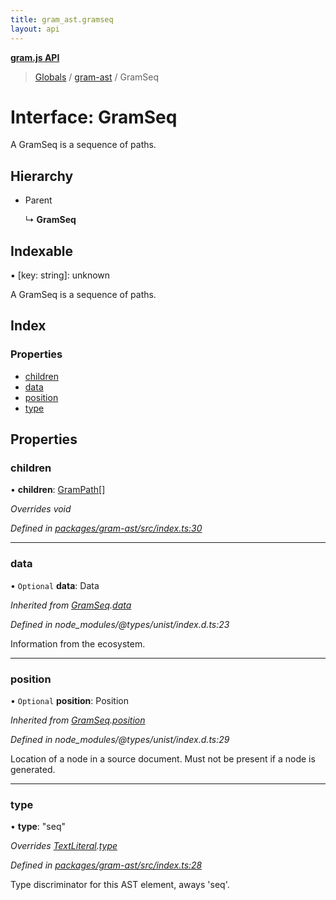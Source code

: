 ```yaml
---
title: gram_ast.gramseq
layout: api
---
```


**[gram.js API](../README.md)**

> [Globals](../globals.md) / [gram-ast](../modules/gram_ast.md) / GramSeq

# Interface: GramSeq

A GramSeq is a sequence of paths.

## Hierarchy

* Parent

  ↳ **GramSeq**

## Indexable

▪ [key: string]: unknown

A GramSeq is a sequence of paths.

## Index

### Properties

* [children](gram_ast.gramseq.md#children)
* [data](gram_ast.gramseq.md#data)
* [position](gram_ast.gramseq.md#position)
* [type](gram_ast.gramseq.md#type)

## Properties

### children

•  **children**: [GramPath](gram_ast.grampath.md)[]

*Overrides void*

*Defined in [packages/gram-ast/src/index.ts:30](https://github.com/gram-data/gram-js/blob/4edc28f/packages/gram-ast/src/index.ts#L30)*

___

### data

• `Optional` **data**: Data

*Inherited from [GramSeq](gram_ast.gramseq.md).[data](gram_ast.gramseq.md#data)*

*Defined in node_modules/@types/unist/index.d.ts:23*

Information from the ecosystem.

___

### position

• `Optional` **position**: Position

*Inherited from [GramSeq](gram_ast.gramseq.md).[position](gram_ast.gramseq.md#position)*

*Defined in node_modules/@types/unist/index.d.ts:29*

Location of a node in a source document.
Must not be present if a node is generated.

___

### type

•  **type**: \"seq\"

*Overrides [TextLiteral](gram_ast.textliteral.md).[type](gram_ast.textliteral.md#type)*

*Defined in [packages/gram-ast/src/index.ts:28](https://github.com/gram-data/gram-js/blob/4edc28f/packages/gram-ast/src/index.ts#L28)*

Type discriminator for this AST element, aways 'seq'.
